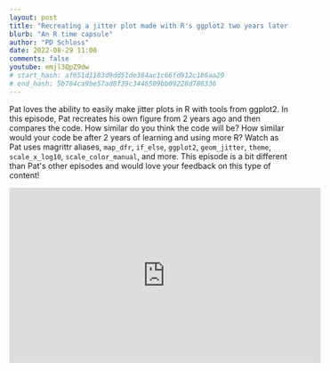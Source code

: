 ```yaml
---
layout: post
title: "Recreating a jitter plot made with R's ggplot2 two years later (CC243)"
blurb: "An R time capsule"
author: "PD Schloss"
date: 2022-08-29 11:00
comments: false
youtube: emjl3QpZ9dw
# start_hash: af651d1183d9dd51de384ac1c66fd912c186aa29
# end_hash: 5b784ca9be57ad0f39c3446509bb09228d786336
---
```


Pat loves the ability to easily make jitter plots in R with tools from ggplot2. In this episode, Pat recreates his own figure from 2 years ago and then compares the code. How similar do you think the code will be? How similar would your code be after 2 years of learning and using more R? Watch as Pat uses magrittr aliases, `map_dfr`, `if_else`, `ggplot2`, `geom_jitter`, `theme`, `scale_x_log10`, `scale_color_manual`, and more. This episode is a bit different than Pat's other episodes and would love your feedback on this type of content!


<iframe style="margin: 0 auto;display:block;" width="560" height="315" src="https://www.youtube.com/embed/{{ page.youtube }}" frameborder="0" allow="accelerometer; autoplay; encrypted-media; gyroscope; picture-in-picture" allowfullscreen></iframe>


<!-- ## Code

You can browse the state of the repository at the
* [beginning of the episode](https://github.com/riffomonas/climate_viz/tree/{{ page.start_hash }})
* [end of the episode](https://github.com/riffomonas/climate_viz/tree/{{ page.end_hash }}) -->

